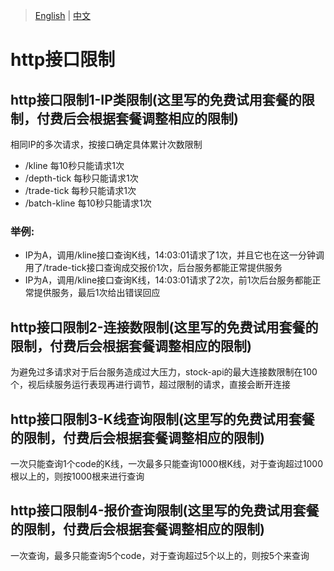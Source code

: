 > [English](./interface_limitation.md) | [中文](./interface_limitation_cn.md)

# http接口限制

## http接口限制1-IP类限制(这里写的免费试用套餐的限制，付费后会根据套餐调整相应的限制)
相同IP的多次请求，按接口确定具体累计次数限制

- /kline 每10秒只能请求1次
- /depth-tick 每秒只能请求1次
- /trade-tick 每秒只能请求1次
- /batch-kline 每10秒只能请求1次
### 举例:
- IP为A，调用/kline接口查询K线，14:03:01请求了1次，并且它也在这一分钟调用了/trade-tick接口查询成交报价1次，后台服务都能正常提供服务
- IP为A，调用/kline接口查询K线，14:03:01请求了2次，前1次后台服务都能正常提供服务，最后1次给出错误回应

## http接口限制2-连接数限制(这里写的免费试用套餐的限制，付费后会根据套餐调整相应的限制)
为避免过多请求对于后台服务造成过大压力，stock-api的最大连接数限制在100个，视后续服务运行表现再进行调节，超过限制的请求，直接会断开连接

## http接口限制3-K线查询限制(这里写的免费试用套餐的限制，付费后会根据套餐调整相应的限制)
一次只能查询1个code的K线，一次最多只能查询1000根K线，对于查询超过1000根以上的，则按1000根来进行查询

## http接口限制4-报价查询限制(这里写的免费试用套餐的限制，付费后会根据套餐调整相应的限制)
一次查询，最多只能查询5个code，对于查询超过5个以上的，则按5个来查询
